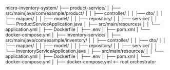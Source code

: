micro-inventory-system/
├── product-service/
│   ├── src/main/java/com/example/product/
│   │   ├── controller/
│   │   ├── dto/
│   │   ├── mapper/
│   │   ├── model/
│   │   ├── repository/
│   │   ├── service/
│   │   └── ProductServiceApplication.java
│   ├── src/main/resources/
│   │   └── application.yml
│   ├── Dockerfile
│   ├── .env
│   ├── pom.xml
│   └── docker-compose.yml
│
├── inventory-service/
│   ├── src/main/java/com/example/inventory/
│   │   ├── controller/
│   │   ├── dto/
│   │   ├── mapper/
│   │   ├── model/
│   │   ├── repository/
│   │   ├── service/
│   │   └── InventoryServiceApplication.java
│   ├── src/main/resources/
│   │   └── application.yml
│   ├── Dockerfile
│   ├── .env
│   ├── pom.xml
│   └── docker-compose.yml
│
├── docker-compose.yml         <-- root orchestrator